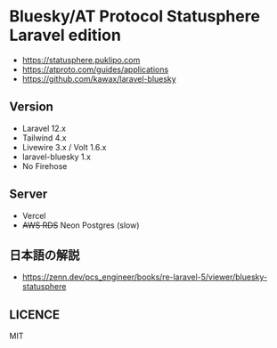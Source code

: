 Bluesky/AT Protocol Statusphere Laravel edition
====

- https://statusphere.puklipo.com
- https://atproto.com/guides/applications
- https://github.com/kawax/laravel-bluesky

## Version
- Laravel 12.x
- Tailwind 4.x
- Livewire 3.x / Volt 1.6.x
- laravel-bluesky 1.x
- No Firehose

## Server
- Vercel
- ~~AWS RDS~~ Neon Postgres (slow)

## 日本語の解説

- https://zenn.dev/pcs_engineer/books/re-laravel-5/viewer/bluesky-statusphere

## LICENCE
MIT
